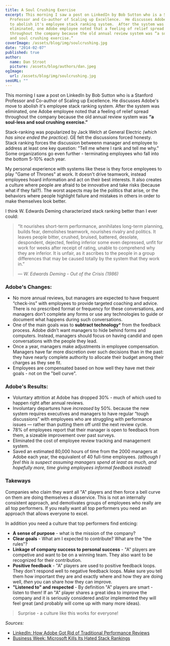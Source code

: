 ```yaml
---
title: A Soul Crushing Exercise
excerpt: This morning I saw a post on LinkedIn by Bob Sutton who is a Stanford
  Professor and Co-author of Scaling up Excellence.  He discusses Adobe's move
  to abolish it's employee stack ranking system.  After the system was
  eliminated, one Adobe employee noted that a feeling of relief spread
  throughout the company because the old annual review system was “a soul-less
  and soul crushing exercise.”
coverImage: /assets/blog/img/soulcrushing.jpg
date: "2014-02-07"
published: true
author:
  name: Dan Stroot
  picture: /assets/blog/authors/dan.jpeg
ogImage:
  url: /assets/blog/img/soulcrushing.jpg
seoURL: ""
---
```


This morning I saw a post on LinkedIn by Bob Sutton who is a Stanford Professor and Co-author of Scaling up Excellence.  He discusses Adobe's move to abolish it's employee stack ranking system.  After the system was eliminated, one Adobe employee noted that a feeling of relief spread throughout the company because the old annual review system was **“a soul-less and soul crushing exercise.”**

Stack-ranking was popularized by Jack Welch at General Electric _(which has since ended the practice)_.  GE felt the discussions forced honesty. Stack ranking forces the discussion betweenn manager and employee to address at least one key question: "Tell me where I rank and tell me why."  Some organizations go even further - terminating employees who fall into the bottom 5-10% each year.  

My personal experience with systems like these is they force employees to play "Game of Thrones" at work.  It doesn't drive teamwork, instead employees hoard information and act on their best interests.  It also creates a culture where people are afraid to be innovative and take risks (because what if they fail?). The worst aspects may be the politics that arise, or the behaviors where people highlight failure and mistakes in others in order to make themselves look better.  

I think W. Edwards Deming characterized stack ranking better than I ever could:

> “It nourishes short-term performance, annihilates long-term planning, builds fear, demolishes teamwork, nourishes rivalry and politics. It leaves people bitter, crushed, bruised, battered, desolate, despondent, dejected, feeling inferior some even depressed, unfit for work for weeks after receipt of rating, unable to comprehend why they are inferior. It is unfair, as it ascribes to the people in a group differences that may be caused totally by the system that they work in.”
>
> <cite>&mdash; W. Edwards Deming - Out of the Crisis (1986)</cite>

### Adobe's Changes:

* No more annual reviews, but managers are expected to have frequent “check-ins” with employees to provide targeted coaching and advice. There is no prescribed format or frequency for these conversations, and managers don’t complete any forms or use any technologies to guide or document what happens during such conversations.
* One of the main goals was to **subtract technology*** from the feedback process.  Adobe didn’t want managers to hide behind forms and computers. Instead, managers should focus on having candid and open conversations with the people they lead.
* Once a year, managers make adjustments in employee compensation. Managers have far more discretion over such decisions than in the past: they have nearly complete authority to allocate their budget among their charges as they see fit.
* Employees are compensated based on how well they have met their goals - not on the "bell curve".

### Adobe's Results:

* Voluntary attrition at Adobe has dropped 30% - much of which used to happen right after annual reviews.
* Involuntary departures have _increased_ by 50%. because the new system requires executives and managers to have regular “tough discussions” with employees who are struggling with performance issues — rather than putting them off until the next review cycle.
* 78% of employees report that their manager is open to feedback from them, a sizeable improvement over past surveys.
* Eliminated the cost of employee review tracking and management system.
* Saved an estimated 80,000 hours of time from the 2000 managers at Adobe each year, the equivalent of 40 full-time employees. _(although I feel this is suspect assuming managers spend at least as much, and hopefully more, time giving employees informal feedback instead)_

### Takeways

Companies who claim they want all "A" players and then force a bell curve on them are doing themselves a disservice.  This is not an internally consistent approach, and demotivates groups of employees who really are all top performers. If you really want all top performers you need an approach that allows everyone to excel.

In addition you need a culture that top performers find enticing:

* **A sense of purpose** - what is the mission of the company?  
* **Clear goals** - What am I expected to contribute? What are the "the rules"?
* **Linkage of company success to personal success** - "A" players are competive and want to be on a winning team. They also want to be recognized for their contribution.
* **Positive feedback** - "A" players are used to positive feedback loops.  They don't respond well to negative feedback loops.  Make sure you tell them how important they are and exactly where and how they are doing well, _then_ you can share how they can improve.  
* **"Listened to" and respected** - By definition "A" players are smart - listen to them!  If an "A" player shares a great idea to improve the company and it is seriously considered and/or implemented they will feel great (and probably will come up with many more ideas).

> Surprise - a culture like this works for everyone!


_Sources:_

* [LinkedIn: How Adobe Got Rid of Traditional Performance Reviews](https://www.linkedin.com/today/post/article/20140206114808-15893932-how-adobe-got-rid-of-traditional-performance-reviews?trk=object-title)
* [Business Week: Microsoft Kills Its Hated Stack Rankings](http://www.businessweek.com/articles/2013-11-13/microsoft-kills-its-hated-stack-rankings-dot-does-anyone-do-employee-reviews-right)
